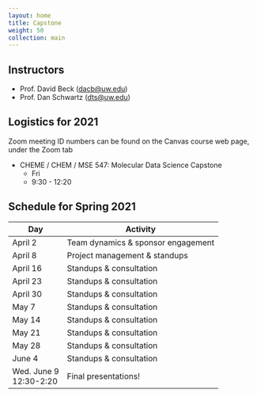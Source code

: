 ```yaml
---
layout: home
title: Capstone
weight: 50
collection: main
---
```


## Instructors

- Prof. David Beck (dacb@uw.edu)
- Prof. Dan Schwartz (dts@uw.edu)

## Logistics for 2021

Zoom meeting ID numbers can be found on the Canvas course web page, under the Zoom tab

- CHEME / CHEM / MSE 547: Molecular Data Science Capstone
    - Fri
    - 9:30 - 12:20

## Schedule for Spring 2021

|Day|Activity  |
|--|--|
|April 2|Team dynamics & sponsor engagement|
|April 8|Project management & standups|
|April 16|Standups & consultation|
|April 23|Standups & consultation|
|April 30|Standups & consultation|
|May 7|Standups & consultation|
|May 14|Standups & consultation|
|May 21|Standups & consultation|
|May 28|Standups & consultation|
|June 4|Standups & consultation|
|Wed. June 9<br>12:30-2:20| Final presentations!|
